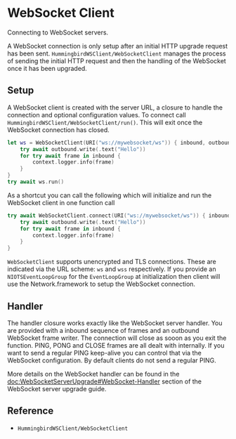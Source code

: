 # WebSocket Client

Connecting to WebSocket servers.

A WebSocket connection is only setup after an initial HTTP upgrade request has been sent. ``HummingbirdWSClient/WebSocketClient`` manages the process of sending the initial HTTP request and then the handling of the WebSocket once it has been upgraded.

## Setup

A WebSocket client is created with the server URL, a closure to handle the connection and optional configuration values. To connect call ``HummingbirdWSClient/WebSocketClient/run()``. This will exit once the WebSocket connection has closed.

```swift
let ws = WebSocketClient(URI("ws://mywebsocket/ws")) { inbound, outbound, context in
    try await outbound.write(.text("Hello"))
    for try await frame in inbound {
        context.logger.info(frame)
    }
}
try await ws.run()
```

As a shortcut you can call the following which will initialize and run the WebSocket client in one function call

```swift
try await WebSocketClient.connect(URI("ws://mywebsocket/ws")) { inbound, outbound, context in
    try await outbound.write(.text("Hello"))
    for try await frame in inbound {
        context.logger.info(frame)
    }
}
```

`WebSocketClient` supports unencrypted and TLS connections. These are indicated via the URL scheme: `ws` and `wss` respectively. If you provide an `NIOTSEventLoopGroup` for the `EventLoopGroup` at initialization then client will use the Network.framework to setup the WebSocket connection. 

## Handler

The handler closure works exactly like the WebSocket server handler. You are provided with a inbound sequence of frames and an outbound WebSocket frame writer. The connection will close as sooon as you exit the function. PING, PONG and CLOSE frames are all dealt with internally. If you want to send a regular PING keep-alive you can control that via the WebSocket configuration. By default clients do not send a regular PING.

More details on the WebSocket handler can be found in the <doc:WebSocketServerUpgrade#WebSocket-Handler> section of the WebSocket server upgrade guide.

## Reference

- ``HummingbirdWSClient/WebSocketClient``
